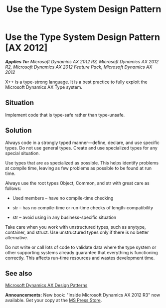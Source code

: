 ﻿---
title: Use the Type System Design Pattern
TOCTitle: Use the Type System
ms:assetid: eeba68db-f0e7-4edd-99e7-8f1eff9edf8d
ms:mtpsurl: https://msdn.microsoft.com/en-us/library/Aa885168(v=AX.60)
ms:contentKeyID: 35253274
ms.date: 05/18/2015
mtps_version: v=AX.60
---

# Use the Type System Design Pattern [AX 2012]


_**Applies To:** Microsoft Dynamics AX 2012 R3, Microsoft Dynamics AX 2012 R2, Microsoft Dynamics AX 2012 Feature Pack, Microsoft Dynamics AX 2012_

X++ is a type-strong language. It is a best practice to fully exploit the Microsoft Dynamics AX Type system.

## Situation

Implement code that is type-safe rather than type-unsafe.

## Solution

Always code in a strongly typed manner—define, declare, and use specific types. Do not use general types. Create and use specialized types for any special situation.

Use types that are as specialized as possible. This helps identify problems at compile time, leaving as few problems as possible to be found at run time.

Always use the root types Object, Common, and str with great care as follows:

  - Used members – have no compile-time checking

  - str – has no compile-time or run-time checks of length-compatibility

  - str – avoid using in any business-specific situation

Take care when you work with unstructured types, such as anytype, container, and struct. Use unstructured types only if there is no better alternative.

Do not write or call lots of code to validate data where the type system or other supporting systems already guarantee that everything is functioning correctly. This affects run-time resources and wastes development time.

## See also

[Microsoft Dynamics AX Design Patterns](microsoft-dynamics-ax-design-patterns.md)

  
**Announcements:** New book: "Inside Microsoft Dynamics AX 2012 R3" now available. Get your copy at the [MS Press Store](https://www.microsoftpressstore.com/store/inside-microsoft-dynamics-ax-2012-r3-9780735685109).

